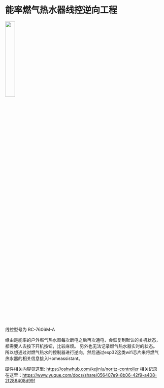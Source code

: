 # 能率燃气热水器线控逆向工程

<img src="https://cdn.nlark.com/yuque/0/2022/png/328998/1664755346231-342f5f18-6382-4dbe-91f3-8e13de78e959.png?x-oss-process=image%2Fwatermark%2Ctype_d3F5LW1pY3JvaGVp%2Csize_15%2Ctext_5Y2i5YWL%2Ccolor_FFFFFF%2Cshadow_50%2Ct_80%2Cg_se%2Cx_10%2Cy_10%2Fresize%2Cw_536%2Climit_0" width="25%"/>


线控型号为 RC-7606M-A

缘由是能率的户外燃气热水器每次断电之后再次通电，会恢复到默认的关机状态，都需要人去按下开机按钮，比较麻烦。
另外也无法记录燃气热水器实时的状态。所以想通过对燃气热水的控制器进行逆向，然后通过esp32这类wifi芯片来将燃气热水器的相关信息接入Homeassistant。

硬件相关内容见这里: https://oshwhub.com/kejinlu/noritz-controller
相关记录在这里：https://www.yuque.com/docs/share/056407e9-8b06-42f9-a408-2f286408d99f
